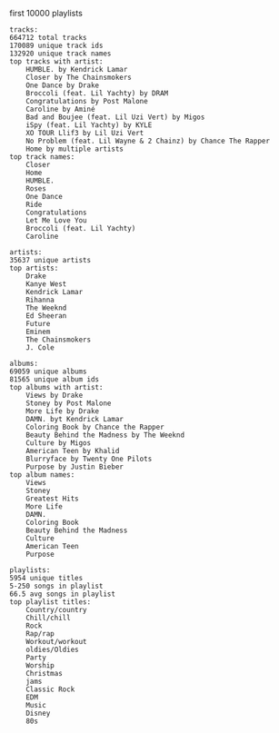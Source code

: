 first 10000 playlists

    tracks:
    664712 total tracks
    170089 unique track ids
    132920 unique track names
    top tracks with artist:
        HUMBLE. by Kendrick Lamar
        Closer by The Chainsmokers
        One Dance by Drake
        Broccoli (feat. Lil Yachty) by DRAM
        Congratulations by Post Malone
        Caroline by Aminé
        Bad and Boujee (feat. Lil Uzi Vert) by Migos
        iSpy (feat. Lil Yachty) by KYLE
        XO TOUR Llif3 by Lil Uzi Vert
        No Problem (feat. Lil Wayne & 2 Chainz) by Chance The Rapper
        Home by multiple artists
    top track names:
        Closer
        Home
        HUMBLE.
        Roses
        One Dance
        Ride
        Congratulations
        Let Me Love You
        Broccoli (feat. Lil Yachty)
        Caroline

    artists:
    35637 unique artists
    top artists:
        Drake
        Kanye West
        Kendrick Lamar
        Rihanna
        The Weeknd
        Ed Sheeran
        Future
        Eminem
        The Chainsmokers
        J. Cole

    albums:
    69059 unique albums
    81565 unique album ids
    top albums with artist:
        Views by Drake
        Stoney by Post Malone
        More Life by Drake
        DAMN. byt Kendrick Lamar
        Coloring Book by Chance the Rapper
        Beauty Behind the Madness by The Weeknd
        Culture by Migos
        American Teen by Khalid
        Blurryface by Twenty One Pilots
        Purpose by Justin Bieber
    top album names:
        Views
        Stoney
        Greatest Hits
        More Life
        DAMN.
        Coloring Book
        Beauty Behind the Madness
        Culture
        American Teen 
        Purpose

    playlists:
    5954 unique titles
    5-250 songs in playlist
    66.5 avg songs in playlist
    top playlist titles:
        Country/country
        Chill/chill
        Rock
        Rap/rap
        Workout/workout
        oldies/Oldies
        Party
        Worship
        Christmas
        jams
        Classic Rock
        EDM
        Music
        Disney
        80s


